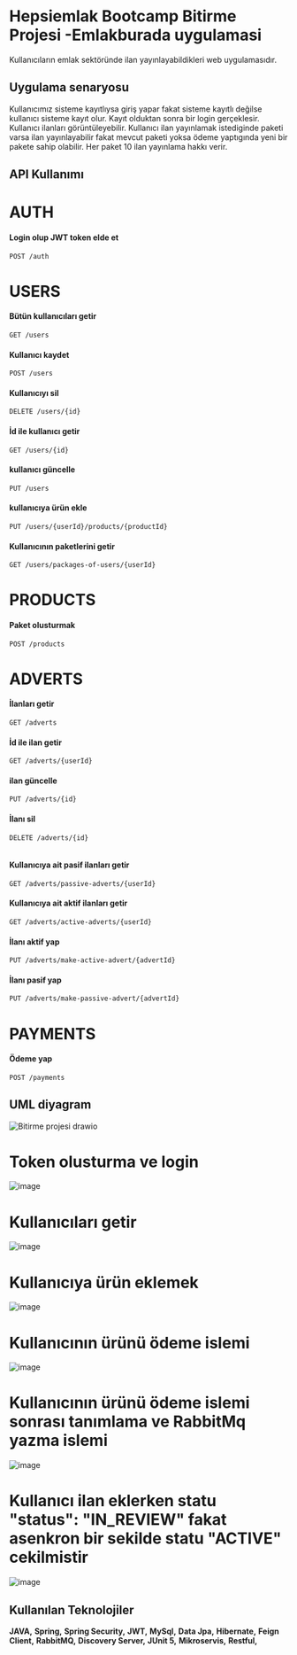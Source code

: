 
# Hepsiemlak Bootcamp Bitirme Projesi -Emlakburada uygulamasi

Kullanıcıların emlak sektöründe ilan yayınlayabildikleri web uygulamasıdır.

## Uygulama senaryosu

Kullanıcımız sisteme kayıtlıysa giriş yapar fakat sisteme kayıtlı değilse kullanıcı 
sisteme kayıt olur. Kayıt olduktan sonra bir login gerçeklesir. Kullanıcı ilanları 
görüntüleyebilir. Kullanıcı ilan yayınlamak istediginde paketi varsa ilan yayınlayabilir
fakat mevcut paketi yoksa ödeme yaptıgında yeni bir pakete sahip olabilir. Her paket 10
ilan yayınlama hakkı verir.


  
## API Kullanımı

# AUTH
#### Login olup JWT token elde et

```http
POST /auth 
```

# USERS
#### Bütün kullanıcıları getir
```http
GET /users 
```
#### Kullanıcı kaydet
```http
POST /users 
```

#### Kullanıcıyı sil
```http
DELETE /users/{id} 
```

#### İd ile kullanıcı getir
```http
GET /users/{id}
```

#### kullanıcı güncelle
```http
PUT /users 
```
#### kullanıcıya ürün ekle
```http
PUT /users/{userId}/products/{productId}
```
#### Kullanıcının paketlerini getir
```http
GET /users/packages-of-users/{userId}
```
# PRODUCTS 
#### Paket olusturmak
```http
POST /products 
```
# ADVERTS 
#### İlanları getir
```http
GET /adverts
```

#### İd ile ilan getir
```http
GET /adverts/{userId}
```

#### ilan güncelle
```http
PUT /adverts/{id}
```
#### İlanı sil
```http
DELETE /adverts/{id}
  
```
#### Kullanıcıya ait pasif ilanları getir
```http
GET /adverts/passive-adverts/{userId}
```

#### Kullanıcıya ait aktif ilanları getir
```http
GET /adverts/active-adverts/{userId}
```

#### İlanı aktif yap 
```http
PUT /adverts/make-active-advert/{advertId}
```
#### İlanı pasif yap 
```http
PUT /adverts/make-passive-advert/{advertId}
```
# PAYMENTS 
#### Ödeme yap
```http
POST /payments
```
## UML diyagram
![Bitirme projesi drawio](https://user-images.githubusercontent.com/50759451/159806134-2ba400be-6108-4392-8e7c-f9051e3584be.png)
# Token olusturma ve login 
![image](https://user-images.githubusercontent.com/50759451/159813091-9082b19e-d436-4e20-8564-182ef44a80a7.png)
# Kullanıcıları getir
![image](https://user-images.githubusercontent.com/50759451/159813292-66b21c9d-730b-4c90-8319-b61bfbe9c343.png)
# Kullanıcıya ürün eklemek
![image](https://user-images.githubusercontent.com/50759451/159813399-4469e834-5301-403a-8a2b-fc35fe2efcde.png)
# Kullanıcının ürünü ödeme islemi 
![image](https://user-images.githubusercontent.com/50759451/159813774-a485c817-2aa2-4b56-847d-484d06ae0329.png)
# Kullanıcının ürünü ödeme islemi sonrası tanımlama ve  RabbitMq yazma islemi
![image](https://user-images.githubusercontent.com/50759451/159814011-4896745f-6856-462f-a852-7b990ed46c7c.png)
# Kullanıcı ilan eklerken statu "status": "IN_REVIEW" fakat asenkron bir sekilde statu "ACTIVE" cekilmistir
![image](https://user-images.githubusercontent.com/50759451/159817469-045cd937-2a58-4ae6-a2d7-b787ed228f29.png)





## Kullanılan Teknolojiler

**JAVA,** **Spring,** **Spring Security,** **JWT,** **MySql,** **Data Jpa,** **Hibernate,**
**Feign Client,** **RabbitMQ,** **Discovery Server,** **JUnit 5,** **Mikroservis,** **Restful,** 




  

